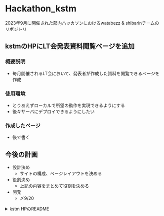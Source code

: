 # Hackathon_kstm
2023年9月に開催された部内ハッカソンにおけるwatabezz & shibarinチームのリポジトリ

## kstmのHPにLT会発表資料閲覧ページを追加

### 概要説明
- 毎月開催されるLT会において、発表者が作成した資料を閲覧できるページを作成

### 使用環境
- とりあえずローカルで所望の動作を実現できるようにする
- 後々サーバにデプロイできるようにしたい

### 作成したページ
- 後で書く

## 今後の計画
- 設計決め
    - サイトの構成、ページレイアウトを決める
- 役割決め
    - 上記の内容をまとめて役割を決める
- 開発
    - 〆9/20

<details>
<summary>kstm HPのREADME</summary>

# kstm Homepage
VuePressで再構成したkstm HP

## インストール方法
cloneした後に以下を実行してください。
branchはmasterではなく、新たに切ってください。
```bash
yarn install
```

## 新規記事の作り方

### localで環境を立ち上げる

```bash
# install dependencies
yarn

# up develop server at localhost:8080
yarn src:dev
```

### 新しく記事を作る

```bash
touch src/posts/new-post.md
```

サイドバーに記事へのリンクを追加する

`/posts`からパスを書く必要があります
```js
# src/.vuepress/config.js

sidebar: [
      {
        ...,
        children: [
            '/posts/',
            '/posts/new-post',
            ...
```

### 編集する
先ほど作ったmdファイルを編集してください

```markdown
<!-- vim src/posts/new-post.md -->

---
title: 'awesome title here' # サイドバーとウィンドウタイトルになります
---

# めっちゃめちゃいい見出し

面白い話 ...

画像は `src/.vuepress/public` 以下に置いてください  
`src/.vuepress/public` を `/` としてパスを解決することができます
```

See also: [Markdown extensions | VuePress](https://v1.vuepress.vuejs.org/guide/markdown.html#markdown-extensions)

### 確認事項

1. blogのページで作った記事タイトルがサイドバーに表示されているか
2. 記事は期待通りに表示されているか(画像・リンクを含む)
3. [deploy](#deploy)のコマンドを実行したか

### deploy
commitする前に次のコマンドを実行する必要があります

❗注意❗: 以下を実行するとdocs以下のファイルが再生成されるためCNAMEファイルが削除されますが、変更を取り消してください！

間違えてCNAMEを削除したままmasterにpushした場合は、GitHubPagesの設定の[CustomDomain](https://github.com/kstm-su/kstm-su.github.io/settings/pages)から再度追加ができます

```bash
yarn src:build
```
NOTE: 自動でビルド->公開できるようにしたい

## old homepage
https://github.com/kstm-su/old-kstm-su.github.io

</details>